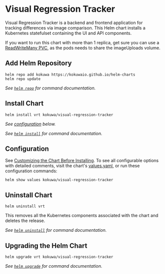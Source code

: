 # Visual Regression Tracker

Visual Regression Tracker is a backend and frontend application for tracking differences via image comparison. This Helm chart installs a Kubernetes statefulset containing the UI and API components.

If you want to run this chart with more than 1 replica, get sure you can use a [ReadWriteMany PVC](https://kubernetes.io/docs/concepts/storage/persistent-volumes/#access-modes), as the pods needs to share the imageUploads volume.

## Add Helm Repository

```console
helm repo add kokuwa https://kokuwaio.github.io/helm-charts
helm repo update
```

_See [`helm repo`](https://helm.sh/docs/helm/helm_repo/) for command documentation._

## Install Chart

```console
helm install vrt kokuwa/visual-regression-tracker
```

_See [configuration](#configuration) below._

_See [`helm install`](https://helm.sh/docs/helm/helm_install/) for command documentation._

## Configuration

See [Customizing the Chart Before Installing](https://helm.sh/docs/intro/using_helm/#customizing-the-chart-before-installing). To see all configurable options with detailed comments, visit the chart's [values.yaml](./values.yaml), or run these configuration commands:

```console
helm show values kokuwa/visual-regression-tracker
```

## Uninstall Chart

```console
helm uninstall vrt
```

This removes all the Kubernetes components associated with the chart and deletes the release.

_See [`helm uninstall`](https://helm.sh/docs/helm/helm_uninstall/) for command documentation._

## Upgrading the Helm Chart

```console
helm upgrade vrt kokuwa/visual-regression-tracker
```

_See [`helm upgrade`](https://helm.sh/docs/helm/helm_upgrade/) for command documentation._
